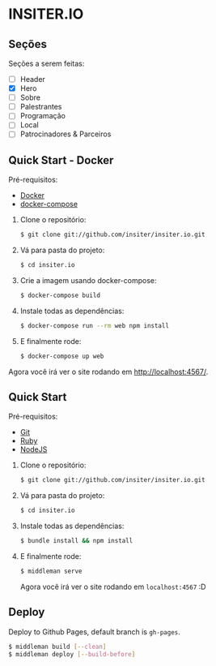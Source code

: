 # INSITER.IO

## Seções
Seções a serem feitas:

- [ ] Header
- [x] Hero
- [ ] Sobre
- [ ] Palestrantes
- [ ] Programação
- [ ] Local
- [ ] Patrocinadores & Parceiros

## Quick Start - Docker

Pré-requisitos:

  * [Docker](http://www.docker.com)
  * [docker-compose](https://docs.docker.com/compose/)

1. Clone o repositório:

    ```sh
    $ git clone git://github.com/insiter/insiter.io.git
    ```

2. Vá para pasta do projeto:

    ```sh
    $ cd insiter.io
    ```

3. Crie a imagem usando docker-compose:

    ```sh
    $ docker-compose build
    ```

3. Instale todas as dependências:

    ```sh
    $ docker-compose run --rm web npm install
    ```

5. E finalmente rode:

    ```sh
    $ docker-compose up web
    ```

Agora você irá ver o site rodando em [http://localhost:4567/](http://localhost:4567/).

## Quick Start

Pré-requisitos:
  * [Git](http://git-scm.com/downloads/)
  * [Ruby](https://www.ruby-lang.org/en/downloads/)
  * [NodeJS](http://nodejs.org/download/)

1. Clone o repositório:

    ```sh
    $ git clone git://github.com/insiter/insiter.io.git
    ```
2. Vá para pasta do projeto:

    ```sh
    $ cd insiter.io
    ```

3. Instale todas as dependências:

    ```sh
    $ bundle install && npm install
    ```

4. E finalmente rode:

    ```sh
    $ middleman serve
    ```
   Agora você irá ver o site rodando em `localhost:4567` :D

## Deploy

Deploy to Github Pages, default branch is `gh-pages`.

```bash
$ middleman build [--clean]
$ middleman deploy [--build-before]
```
